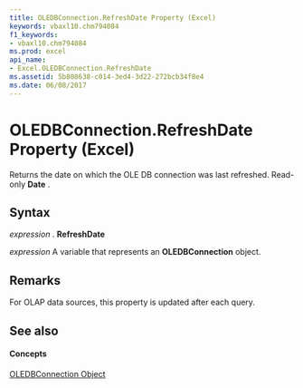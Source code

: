 ```yaml
---
title: OLEDBConnection.RefreshDate Property (Excel)
keywords: vbaxl10.chm794084
f1_keywords:
- vbaxl10.chm794084
ms.prod: excel
api_name:
- Excel.OLEDBConnection.RefreshDate
ms.assetid: 5b808638-c014-3ed4-3d22-272bcb34f8e4
ms.date: 06/08/2017
---
```



# OLEDBConnection.RefreshDate Property (Excel)

Returns the date on which the OLE DB connection was last refreshed. Read-only **Date** .


## Syntax

 _expression_ . **RefreshDate**

 _expression_ A variable that represents an **OLEDBConnection** object.


## Remarks

For OLAP data sources, this property is updated after each query.


## See also


#### Concepts


[OLEDBConnection Object](oledbconnection-object-excel.md)

